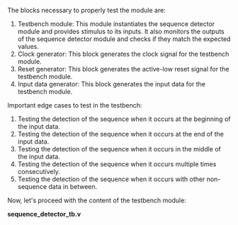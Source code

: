 The blocks necessary to properly test the module are:
1. Testbench module: This module instantiates the sequence detector module and provides stimulus to its inputs. It also monitors the outputs of the sequence detector module and checks if they match the expected values.
2. Clock generator: This block generates the clock signal for the testbench module.
3. Reset generator: This block generates the active-low reset signal for the testbench module.
4. Input data generator: This block generates the input data for the testbench module.

Important edge cases to test in the testbench:
1. Testing the detection of the sequence when it occurs at the beginning of the input data.
2. Testing the detection of the sequence when it occurs at the end of the input data.
3. Testing the detection of the sequence when it occurs in the middle of the input data.
4. Testing the detection of the sequence when it occurs multiple times consecutively.
5. Testing the detection of the sequence when it occurs with other non-sequence data in between.

Now, let's proceed with the content of the testbench module:

**sequence_detector_tb.v**
